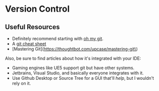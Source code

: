 # Version Control

## Useful Resources
* Definitely recommend starting with [oh my git](https://ohmygit.org/).
* A [git cheat sheet](https://education.github.com/git-cheat-sheet-education.pdf)
* [Mastering Git](https://thoughtbot.com/upcase/mastering-git\)

Also, be sure to find articles about how it's integrated with your IDE:
* Gaming engines like UE5 support git but have other systems.
* Jetbrains, Visual Studio, and basically everyone integrates with it.
* Use Github Desktop or Source Tree for a GUI that'll *help*, but I wouldn't rely on it. 